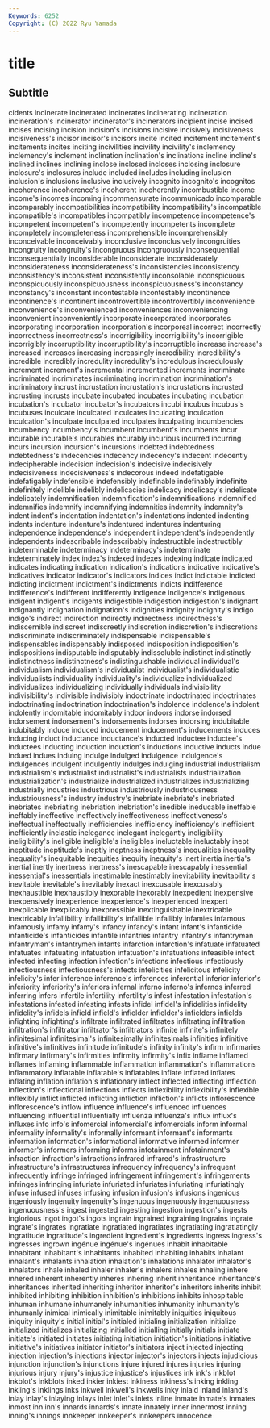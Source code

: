 ```yaml
---
Keywords: 6252
Copyright: (C) 2022 Ryu Yamada
---
```



# title

## Subtitle
cidents incinerate incinerated incinerates incinerating incineration
incineration's incinerator incinerator's incinerators incipient incise incised incises incising incision
incision's incisions incisive incisively incisiveness incisiveness's incisor incisor's incisors incite
incited incitement incitement's incitements incites inciting incivilities incivility incivility's inclemency
inclemency's inclement inclination inclination's inclinations incline incline's inclined inclines inclining
inclose inclosed incloses inclosing inclosure inclosure's inclosures include included includes
including inclusion inclusion's inclusions inclusive inclusively incognito incognito's incognitos incoherence
incoherence's incoherent incoherently incombustible income income's incomes incoming incommensurate incommunicado
incomparable incomparably incompatibilities incompatibility incompatibility's incompatible incompatible's incompatibles incompatibly incompetence
incompetence's incompetent incompetent's incompetently incompetents incomplete incompletely incompleteness incomprehensible incomprehensibly
inconceivable inconceivably inconclusive inconclusively incongruities incongruity incongruity's incongruous incongruously inconsequential
inconsequentially inconsiderable inconsiderate inconsiderately inconsiderateness inconsiderateness's inconsistencies inconsistency inconsistency's inconsistent
inconsistently inconsolable inconspicuous inconspicuously inconspicuousness inconspicuousness's inconstancy inconstancy's inconstant incontestable
incontestably incontinence incontinence's incontinent incontrovertible incontrovertibly inconvenience inconvenience's inconvenienced inconveniences
inconveniencing inconvenient inconveniently incorporate incorporated incorporates incorporating incorporation incorporation's incorporeal
incorrect incorrectly incorrectness incorrectness's incorrigibility incorrigibility's incorrigible incorrigibly incorruptibility incorruptibility's
incorruptible increase increase's increased increases increasing increasingly incredibility incredibility's incredible
incredibly incredulity incredulity's incredulous incredulously increment increment's incremental incremented increments
incriminate incriminated incriminates incriminating incrimination incrimination's incriminatory incrust incrustation incrustation's
incrustations incrusted incrusting incrusts incubate incubated incubates incubating incubation incubation's
incubator incubator's incubators incubi incubus incubus's incubuses inculcate inculcated inculcates
inculcating inculcation inculcation's inculpate inculpated inculpates inculpating incumbencies incumbency incumbency's
incumbent incumbent's incumbents incur incurable incurable's incurables incurably incurious incurred
incurring incurs incursion incursion's incursions indebted indebtedness indebtedness's indecencies indecency
indecency's indecent indecently indecipherable indecision indecision's indecisive indecisively indecisiveness indecisiveness's
indecorous indeed indefatigable indefatigably indefensible indefensibly indefinable indefinably indefinite indefinitely
indelible indelibly indelicacies indelicacy indelicacy's indelicate indelicately indemnification indemnification's indemnifications
indemnified indemnifies indemnify indemnifying indemnities indemnity indemnity's indent indent's indentation
indentation's indentations indented indenting indents indenture indenture's indentured indentures indenturing
independence independence's independent independent's independently independents indescribable indescribably indestructible indestructibly
indeterminable indeterminacy indeterminacy's indeterminate indeterminately index index's indexed indexes indexing
indicate indicated indicates indicating indication indication's indications indicative indicative's indicatives
indicator indicator's indicators indices indict indictable indicted indicting indictment indictment's
indictments indicts indifference indifference's indifferent indifferently indigence indigence's indigenous indigent
indigent's indigents indigestible indigestion indigestion's indignant indignantly indignation indignation's indignities
indignity indignity's indigo indigo's indirect indirection indirectly indirectness indirectness's indiscernible
indiscreet indiscreetly indiscretion indiscretion's indiscretions indiscriminate indiscriminately indispensable indispensable's indispensables
indispensably indisposed indisposition indisposition's indispositions indisputable indisputably indissoluble indistinct indistinctly
indistinctness indistinctness's indistinguishable individual individual's individualism individualism's individualist individualist's individualistic
individualists individuality individuality's individualize individualized individualizes individualizing individually individuals indivisibility
indivisibility's indivisible indivisibly indoctrinate indoctrinated indoctrinates indoctrinating indoctrination indoctrination's indolence
indolence's indolent indolently indomitable indomitably indoor indoors indorse indorsed indorsement
indorsement's indorsements indorses indorsing indubitable indubitably induce induced inducement inducement's
inducements induces inducing induct inductance inductance's inducted inductee inductee's inductees
inducting induction induction's inductions inductive inducts indue indued indues induing
indulge indulged indulgence indulgence's indulgences indulgent indulgently indulges indulging industrial
industrialism industrialism's industrialist industrialist's industrialists industrialization industrialization's industrialize industrialized industrializes
industrializing industrially industries industrious industriously industriousness industriousness's industry industry's inebriate
inebriate's inebriated inebriates inebriating inebriation inebriation's inedible ineducable ineffable ineffably
ineffective ineffectively ineffectiveness ineffectiveness's ineffectual ineffectually inefficiencies inefficiency inefficiency's inefficient
inefficiently inelastic inelegance inelegant inelegantly ineligibility ineligibility's ineligible ineligible's ineligibles
ineluctable ineluctably inept ineptitude ineptitude's ineptly ineptness ineptness's inequalities inequality
inequality's inequitable inequities inequity inequity's inert inertia inertia's inertial inertly
inertness inertness's inescapable inescapably inessential inessential's inessentials inestimable inestimably inevitability
inevitability's inevitable inevitable's inevitably inexact inexcusable inexcusably inexhaustible inexhaustibly inexorable
inexorably inexpedient inexpensive inexpensively inexperience inexperience's inexperienced inexpert inexplicable inexplicably
inexpressible inextinguishable inextricable inextricably infallibility infallibility's infallible infallibly infamies infamous
infamously infamy infamy's infancy infancy's infant infant's infanticide infanticide's infanticides
infantile infantries infantry infantry's infantryman infantryman's infantrymen infants infarction infarction's
infatuate infatuated infatuates infatuating infatuation infatuation's infatuations infeasible infect infected
infecting infection infection's infections infectious infectiously infectiousness infectiousness's infects infelicities
infelicitous infelicity infelicity's infer inference inference's inferences inferential inferior inferior's
inferiority inferiority's inferiors infernal inferno inferno's infernos inferred inferring infers
infertile infertility infertility's infest infestation infestation's infestations infested infesting infests
infidel infidel's infidelities infidelity infidelity's infidels infield infield's infielder infielder's
infielders infields infighting infighting's infiltrate infiltrated infiltrates infiltrating infiltration infiltration's
infiltrator infiltrator's infiltrators infinite infinite's infinitely infinitesimal infinitesimal's infinitesimally infinitesimals
infinities infinitive infinitive's infinitives infinitude infinitude's infinity infinity's infirm infirmaries
infirmary infirmary's infirmities infirmity infirmity's infix inflame inflamed inflames inflaming
inflammable inflammation inflammation's inflammations inflammatory inflatable inflatable's inflatables inflate inflated
inflates inflating inflation inflation's inflationary inflect inflected inflecting inflection inflection's
inflectional inflections inflects inflexibility inflexibility's inflexible inflexibly inflict inflicted inflicting
infliction infliction's inflicts inflorescence inflorescence's inflow influence influence's influenced influences
influencing influential influentially influenza influenza's influx influx's influxes info info's
infomercial infomercial's infomercials inform informal informality informality's informally informant informant's
informants information information's informational informative informed informer informer's informers informing
informs infotainment infotainment's infraction infraction's infractions infrared infrared's infrastructure infrastructure's
infrastructures infrequency infrequency's infrequent infrequently infringe infringed infringement infringement's infringements
infringes infringing infuriate infuriated infuriates infuriating infuriatingly infuse infused infuses
infusing infusion infusion's infusions ingenious ingeniously ingenuity ingenuity's ingenuous ingenuously
ingenuousness ingenuousness's ingest ingested ingesting ingestion ingestion's ingests inglorious ingot
ingot's ingots ingrain ingrained ingraining ingrains ingrate ingrate's ingrates ingratiate
ingratiated ingratiates ingratiating ingratiatingly ingratitude ingratitude's ingredient ingredient's ingredients ingress
ingress's ingresses ingrown ingénue ingénue's ingénues inhabit inhabitable inhabitant inhabitant's
inhabitants inhabited inhabiting inhabits inhalant inhalant's inhalants inhalation inhalation's inhalations
inhalator inhalator's inhalators inhale inhaled inhaler inhaler's inhalers inhales inhaling
inhere inhered inherent inherently inheres inhering inherit inheritance inheritance's inheritances
inherited inheriting inheritor inheritor's inheritors inherits inhibit inhibited inhibiting inhibition
inhibition's inhibitions inhibits inhospitable inhuman inhumane inhumanely inhumanities inhumanity inhumanity's
inhumanly inimical inimically inimitable inimitably iniquities iniquitous iniquity iniquity's initial
initial's initialed initialing initialization initialize initialized initializes initializing initialled initialling
initially initials initiate initiate's initiated initiates initiating initiation initiation's initiations
initiative initiative's initiatives initiator initiator's initiators inject injected injecting injection
injection's injections injector injector's injectors injects injudicious injunction injunction's injunctions
injure injured injures injuries injuring injurious injury injury's injustice injustice's
injustices ink ink's inkblot inkblot's inkblots inked inkier inkiest inkiness
inkiness's inking inkling inkling's inklings inks inkwell inkwell's inkwells inky
inlaid inland inland's inlay inlay's inlaying inlays inlet inlet's inlets
inline inmate inmate's inmates inmost inn inn's innards innards's innate
innately inner innermost inning inning's innings innkeeper innkeeper's innkeepers innocence
